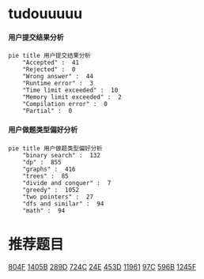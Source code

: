 # tudouuuuu

<!-- tabs:start -->



#### **用户提交结果分析**

```mermaid
pie title 用户提交结果分析
    "Accepted" :  41
    "Rejected" :  0
    "Wrong answer" :  44
    "Runtime error" :  3
    "Time limit exceeded" :  10
    "Memory limit exceeded" :  2
    "Compilation error" :  0
    "Partial" :  0
```

#### **用户做题类型偏好分析**

```mermaid
pie title 用户做题类型偏好分析
    "binary search" :  132
    "dp" :  855
    "graphs" :  416
    "trees" :  85
    "divide and conquer" :  7
    "greedy" :  1052
    "two pointers" :  27
    "dfs and similar" :  94
    "math" :  94
```



<!-- tabs:end -->
# 推荐题目
[804F](https://codeforces.com/contest/804/problem/F)
[1405B](https://codeforces.com/contest/1405/problem/B)
[289D](https://codeforces.com/contest/289/problem/D)
[724C](https://codeforces.com/contest/724/problem/C)
[24E](https://codeforces.com/contest/24/problem/E)
[453D](https://codeforces.com/contest/453/problem/D)
[11961](https://codeforces.com/contest/1196/problem/1)
[97C](https://codeforces.com/contest/97/problem/C)
[596B](https://codeforces.com/contest/596/problem/B)
[1245F](https://codeforces.com/contest/1245/problem/F)
